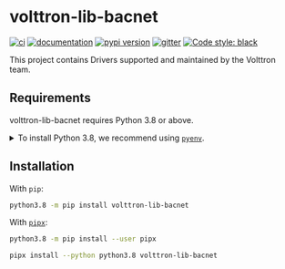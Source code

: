 # volttron-lib-bacnet

[![ci](https://github.com/VOLTTRON/volttron-lib-bacnet/workflows/ci/badge.svg)](https://github.com/VOLTTRON/volttron-lib-bacnet/actions?query=workflow%3Aci)
[![documentation](https://img.shields.io/badge/docs-mkdocs%20material-blue.svg?style=flat)](https://VOLTTRON.github.io/volttron-lib-bacnet/)
[![pypi version](https://img.shields.io/pypi/v/volttron-lib-bacnet.svg)](https://pypi.org/project/volttron-lib-bacnet/)
[![gitter](https://badges.gitter.im/join%20chat.svg)](https://gitter.im/volttron-lib-bacnet/community)
[![Code style: black](https://img.shields.io/badge/code%20style-black-000000.svg)](https://github.com/psf/black)

This project contains Drivers supported and maintained by the Volttron team.

## Requirements

volttron-lib-bacnet requires Python 3.8 or above.

<details>
<summary>To install Python 3.8, we recommend using <a href="https://github.com/pyenv/pyenv"><code>pyenv</code></a>.</summary>

```bash
# install pyenv
git clone https://github.com/pyenv/pyenv ~/.pyenv

# setup pyenv (you should also put these three lines in .bashrc or similar)
export PATH="${HOME}/.pyenv/bin:${PATH}"
export PYENV_ROOT="${HOME}/.pyenv"
eval "$(pyenv init -)"

# install Python 3.8
pyenv install 3.8.10

# make it available globally
pyenv global system 3.8.10
```
</details>

## Installation

With `pip`:
```bash
python3.8 -m pip install volttron-lib-bacnet
```

With [`pipx`](https://github.com/pipxproject/pipx):
```bash
python3.8 -m pip install --user pipx

pipx install --python python3.8 volttron-lib-bacnet
```
